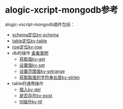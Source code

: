 alogic-xcript-mongodb参考
=======================

alogic-xscript-mongodb插件包括：

- [schema定位kv-schema](plugins/kv-schema.md)
- [table定位kv-table](plugins/kv-table.md)
- [row定位kv-row](plugins/kv-row.md)
- db的操作 [查看案例](plugins/case.string.md)
	- [获取值kv-get](plugins/kv-get.md)
	- [设置值kv-set](plugins/kv-set.md)
	- [设置范围值kv-setrange](plugins/kv-setrange.md)
	- [获取取值的字符串长度kv-strlen](plugins/kv-strlen.md)
- table的通用操作
	- [插入kv-del](plugins/kv-del.md)
	- [是否存在kv-exist](plugins/kv-exist.md)
	- [ttl操作kv-ttl](plugins/kv-ttl.md)
